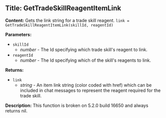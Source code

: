 ## Title: GetTradeSkillReagentItemLink

**Content:**
Gets the link string for a trade skill reagent.
`link = GetTradeSkillReagentItemLink(skillId, reagentId)`

**Parameters:**
- `skillId`
  - *number* - The Id specifying which trade skill's reagent to link.
- `reagentId`
  - *number* - The Id specifying which of the skill's reagents to link.

**Returns:**
- `link`
  - *string* - An item link string (color coded with href) which can be included in chat messages to represent the reagent required for the trade skill.

**Description:**
This function is broken on 5.2.0 build 16650 and always returns nil.
